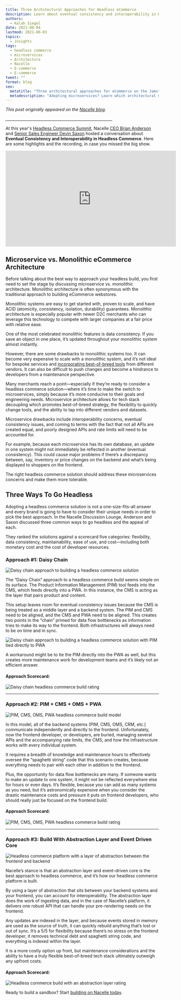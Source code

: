 ```yaml
---
title: Three Architectural Approaches for Headless eCommerce
description: Learn about eventual consistency and interoperability in Headless Commerce. Which architectural approach makes the most sense for your company?
authors:
  - Kalah Siegel
date: 2021-06-04
lastmod: 2021-06-03
topics:
  - insights
tags:
  - headless commerce
  - microservices
  - Architecture
  - Nacelle
  - E-commerce
  - E-commerce
tweet: ""
format: blog
seo:
  metatitle: "Three architectural approaches for eCommerce on the Jamstack "
  metadescription: "Adopting microservices? Learn which architectural makes the most sense for your company, and how eventual consistency and interoperability affect Headless Commerce architectures."
---
```

*This post originally appeared on the [Nacelle blog](https://nacelle.com/?utm_source=netlify&utm_medium=partner&utm_campaign=hcsblogpost).*

*\_\_\_\_\_\_\_\_\_\_\_\_\_\_\_\_\_\_\_\_\_\_\_\_\_\_\_\_\_\_\_\_\_\_\_\_\_\_\_\_\_\_\_\_\_\_\_\_\_\_\_\_\_\__*

At this year's [Headless Commerce Summit](https://headlesscommercesummit.com/), Nacelle [CEO Brian Anderson](https://nacelle.com/blog/lessons-from-over-20-shopify-plus-headless-commerce-builds?utm_source=netlify&utm_medium=partner&utm_campaign=hcsblogpost) and [Senior Sales Engineer Devin Saxon](https://nacelle.com/blog/5-common-headless-commerce-questions-answered?utm_source=netlify&utm_medium=partner&utm_campaign=hcsblogpost) hosted a conversation about **Eventual Consistency and Interoperability in Headless Commerce**. Here are some highlights and the recording, in case you missed the big show.

<iframe width="560" height="315" src="https://www.youtube.com/embed/Qg6h-r9XgSk" title="YouTube video player" frameborder="0" allow="accelerometer; autoplay; clipboard-write; encrypted-media; gyroscope; picture-in-picture" allowfullscreen></iframe>

## Microservice vs. Monolithic eCommerce Architecture

Before talking about the best way to approach your headless build, you first need to set the stage by discussing microservice vs. monolithic architecture. Monolithic architecture is often synonymous with the traditional approach to building eCommerce webstores.

Monolithic systems are easy to get started with, proven to scale, and have ACID (atomicity, consistency, isolation, durability) guarantees. Monolithic architecture is especially popular with newer D2C merchants who can leverage this technology to compete with larger companies at a fair price with relative ease.

One of the most celebrated monolithic features is data consistency. If you save an object in one place, it’s updated throughout your monolithic system almost instantly.

However, there are some drawbacks to monolithic systems too. It can become very expensive to scale with a monolithic system, and it’s not ideal for bespoke services and [incorporating best-of-breed tools](https://nacelle.com/blog/is-a-best-of-breed-tech-stack-cost-effective?utm_source=netlify&utm_medium=partner&utm_campaign=hcsblogpost) from different vendors. It can also be difficult to push changes and become a hindrance to developers from a maintenance perspective.

Many merchants reach a point—especially if they’re ready to consider a headless commerce solution—where it’s time to make the switch to microservices, simply because it’s more conducive to their goals and engineering needs. Microservice architecture allows for tech stack decoupling which promotes best-of-breed strategy, the flexibility to quickly change tools, and the ability to tap into different vendors and datasets.

Microservice drawbacks include interoperability concerns, eventual consistency issues, and coming to terms with the fact that not all APIs are created equal, and poorly designed APIs and rate limits will need to be accounted for.

For example, because each microservice has its own database, an update in one system might not immediately be reflected in another (eventual consistency). This could cause major problems if there’s a discrepancy between, say, inventory or price changes on the backend and what’s being displayed to shoppers on the frontend.

The right headless commerce solution should address these microservices concerns and make them more tolerable.

## Three Ways To Go Headless

Adopting a headless commerce solution is not a one-size-fits-all answer and every brand is going to have to consider their unique needs in order to pick the best approach. In the Nacelle Discussion Lounge, Anderson and Saxon discussed three common ways to go headless and the appeal of each.

They ranked the solutions against a scorecard five categories: flexibility, data consistency, maintainability, ease of use, and cost—including both monetary cost and the cost of developer resources.

### Approach #1: Daisy Chain

![Daisy chain approach to building a headless commerce solution](https://images.ctfassets.net/yt02w0x62uoi/3pqkOHmo5Dcv7utGC7zBu8/9b93586757eeb48a67f2a02b255b8a1b/Daisy_chain.jpg)

The “Daisy Chain” approach to a headless commerce build seems simple on its surface. The Product Information Management (PIM) tool feeds into the CMS, which feeds directly into a PWA. In this instance, the CMS is acting as the layer that pairs product and content.

This setup leaves room for eventual consistency issues because the CMS is being treated as a middle layer and a backend system. The PIM and CMS need to be aligned, and the CMS and PWA need to be aligned. This creates two points in the “chain” primed for data flow bottlenecks as information tries to make its way to the frontend. Both infrastructures will always need to be on time and in sync.

![Daisy chain approach to building a headless commerce solution with PIM tied directly to PWA](https://images.ctfassets.net/yt02w0x62uoi/7vtBWmQ5gIOGygclV6YPVT/b516b092f6adfd5451ebd343a266ea0f/Daisy_chain2.jpg)

A workaround might be to tie the PIM directly into the PWA as well, but this creates more maintenance work for development teams and it’s likely not an efficient answer.

#### Approach Scorecard:

![Daisy chain headless commerce build rating](https://images.ctfassets.net/yt02w0x62uoi/5muKNuribEj8lREKsOQX15/60676ed1e741e5ee974caddcb88ece07/daisy_chain-rating.jpg)

- - -

### Approach #2: PIM + CMS + OMS + PWA

![PIM, CMS, OMS, PWA headless commerce build model](https://images.ctfassets.net/yt02w0x62uoi/4lBPmvCeumWagypdZHPzBF/0376e60525dda6f5643c1ad33461476c/PIM-_-CMS-_-OMS-_-PWA.jpg)

In this model, all of the backend systems (PIM, CMS, OMS, CRM, etc.) communicate independently and directly to the frontend. Unfortunately, now the frontend developer, or developers, are buried, managing several APIs and the accompanying rate limits, the CMS, and how the infrastructure works with every individual system.

It requires a breadth of knowledge and maintenance hours to effectively oversee the “spaghetti string” code that this scenario creates, because everything needs to pair with each other in addition to the frontend.

Plus, the opportunity for data flow bottlenecks are many. If someone wants to make an update to one system, it might not be reflected everywhere else for hours or even days. It’s flexible, because you can add as many systems as you need, but it’s astronomically expensive when you consider the drastic maintenance costs and pressure it puts on frontend developers, who should really just be focused on the frontend build.

#### Approach Scorecard:

![PIM, CMS, OMS, PWA headless commerce build rating](https://images.ctfassets.net/yt02w0x62uoi/19vkQMyAI5PQnp3Wx84n8r/275cdbad4f6af1d5d1cd8476cc8eff5e/2---PIM-_-CMS-_-OMS-_-PWA-rating-.jpg)

- - -

### Approach #3: Build With Abstraction Layer and Event Driven Core

![Headless commerce platform with a layer of abstraction between the frontend and backend](https://images.ctfassets.net/yt02w0x62uoi/47WTANg9CuhO1hRz0npx4G/bbcb7fa6a92bef6c477eeac49a3c8eab/Asbtraction-Layer.jpg)

Nacelle’s stance is that an abstraction layer and event-driven core is the best approach to headless commerce, and it’s how our headless commerce platform is built.

By using a layer of abstraction that sits between your backend systems and your frontend, you can account for interoperability. The abstraction layer does the work of ingesting data, and in the case of Nacelle’s platform, it delivers one robust API that can handle your pre-rendering needs on the frontend.

Any updates are indexed in the layer, and because events stored in memory are used as the source of truth, it can quickly rebuild anything that’s lost or out of sync. It’s a 5/5 for flexibility because there’s no stress on the frontend developer, it removes technical debt and spaghetti string code, and everything is indexed within the layer.

It is a more costly option up front, but maintenance considerations and the ability to have a truly flexible best-of-breed tech stack ultimately outweigh any upfront costs.

#### Approach Scorecard:

![Headless commerce build with an abstraction layer rating ](https://images.ctfassets.net/yt02w0x62uoi/AOh2ocCR63NywqCbQlmyu/f65d854a8c1dae36a6b4a53efbb6ee0c/3---Build-with-Abstraction-Layer-_Event-Driven-Core_-rating.jpg)

Ready to build a sandbox? Start [building on Nacelle today](http://dashboard.getnacelle.com/create-account?utm_source=netlify&utm_medium=partner&utm_campaign=hcsblogpost).
